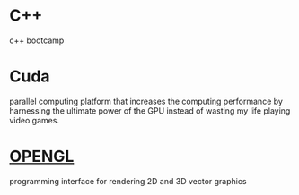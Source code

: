 # C++
c++ bootcamp


# Cuda

parallel computing platform that increases the computing performance by harnessing the ultimate power of the GPU instead of wasting my life playing video games.

# [OPENGL](https://github.com/yida-li/OPENGL)

programming interface for rendering 2D and 3D vector graphics
